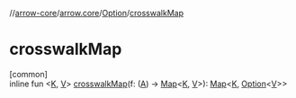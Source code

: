 //[arrow-core](../../../index.md)/[arrow.core](../index.md)/[Option](index.md)/[crosswalkMap](crosswalk-map.md)

# crosswalkMap

[common]\
inline fun &lt;[K](crosswalk-map.md), [V](crosswalk-map.md)&gt; [crosswalkMap](crosswalk-map.md)(f: ([A](index.md)) -&gt; [Map](https://kotlinlang.org/api/latest/jvm/stdlib/kotlin.collections/-map/index.html)&lt;[K](crosswalk-map.md), [V](crosswalk-map.md)&gt;): [Map](https://kotlinlang.org/api/latest/jvm/stdlib/kotlin.collections/-map/index.html)&lt;[K](crosswalk-map.md), [Option](index.md)&lt;[V](crosswalk-map.md)&gt;&gt;
